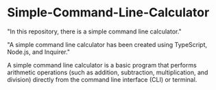 # Simple-Command-Line-Calculator
"In this repository, there is a simple command line calculator."

"A simple command line calculator has been created using TypeScript, Node.js, and Inquirer."

A simple command line calculator is a basic program that performs arithmetic operations (such as addition, subtraction, multiplication, and division) directly from the command line interface (CLI) or terminal.
